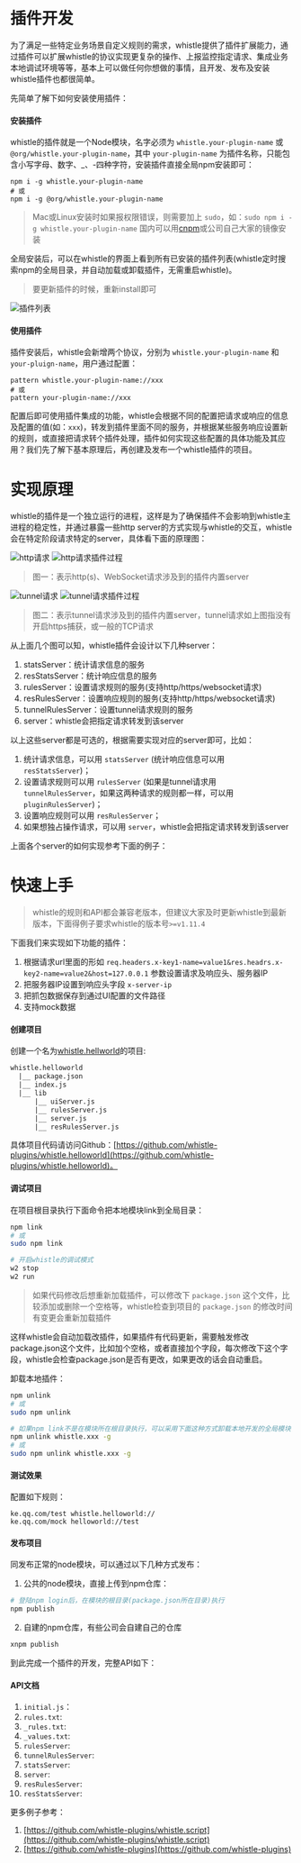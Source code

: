 # 插件开发
为了满足一些特定业务场景自定义规则的需求，whistle提供了插件扩展能力，通过插件可以扩展whistle的协议实现更复杂的操作、上报监控指定请求、集成业务本地调试环境等等，基本上可以做任何你想做的事情，且开发、发布及安装whistle插件也都很简单。


先简单了解下如何安装使用插件：

#### 安装插件
whistle的插件就是一个Node模块，名字必须为 `whistle.your-plugin-name` 或 `@org/whistle.your-plugin-name`，其中 `your-plugin-name` 为插件名称，只能包含小写字母、数字、_、-四种字符，安装插件直接全局npm安装即可：

```
npm i -g whistle.your-plugin-name
# 或
npm i -g @org/whistle.your-plugin-name
```
> Mac或Linux安装时如果报权限错误，则需要加上 `sudo`，如：`sudo npm i -g whistle.your-plugin-name`
> 国内可以用[cnpm](https://github.com/cnpm/cnpm)或公司自己大家的镜像安装

全局安装后，可以在whistle的界面上看到所有已安装的插件列表(whistle定时搜索npm的全局目录，并自动加载或卸载插件，无需重启whistle)。

> 要更新插件的时候，重新install即可

![插件列表](img/plugin-list.png)

#### 使用插件
插件安装后，whistle会新增两个协议，分别为 `whistle.your-plugin-name` 和 `your-pluign-name`，用户通过配置：
```
pattern whistle.your-plugin-name://xxx
# 或
pattern your-plugin-name://xxx
```
配置后即可使用插件集成的功能，whistle会根据不同的配置把请求或响应的信息及配置的值(如：`xxx`)，转发到插件里面不同的服务，并根据某些服务响应设置新的规则，或直接把请求转个插件处理，插件如何实现这些配置的具体功能及其应用？我们先了解下基本原理后，再创建及发布一个whistle插件的项目。

# 实现原理
whistle的插件是一个独立运行的进程，这样是为了确保插件不会影响到whistle主进程的稳定性，并通过暴露一些http server的方式实现与whistle的交互，whistle会在特定阶段请求特定的server，具体看下面的原理图：

![http请求](img/http-request.png)
![http请求插件过程](img/plugin1.png)
> 图一：表示http(s)、WebSocket请求涉及到的插件内置server

![tunnel请求](img/tunnel-request.png)
![tunnel请求插件过程](img/plugin2.png)

> 图二：表示tunnel请求涉及到的插件内置server，tunnel请求如上图指没有开启https捕获，或一般的TCP请求

从上面几个图可以知，whistle插件会设计以下几种server：

1. statsServer：统计请求信息的服务
2. resStatsServer：统计响应信息的服务
3. rulesServer：设置请求规则的服务(支持http/https/websocket请求)
4. resRulesServer：设置响应规则的服务(支持http/https/websocket请求)
5. tunnelRulesServer：设置tunnel请求规则的服务
6. server：whistle会把指定请求转发到该server

以上这些server都是可选的，根据需要实现对应的server即可，比如：

1. 统计请求信息，可以用 `statsServer` (统计响应信息可以用 `resStatsServer`)；
2. 设置请求规则可以用 `rulesServer` (如果是tunnel请求用 `tunnelRulesServer`，如果这两种请求的规则都一样，可以用 `pluginRulesServer`)；
3. 设置响应规则可以用 `resRulesServer`；
4. 如果想独占操作请求，可以用 `server`，whistle会把指定请求转发到该server

上面各个server的如何实现参考下面的例子：

# 快速上手
> whistle的规则和API都会兼容老版本，但建议大家及时更新whistle到最新版本，下面得例子要求whistle的版本号`>=v1.11.4`

下面我们来实现如下功能的插件：

1. 根据请求url里面的形如 `req.headers.x-key1-name=value1&res.headrs.x-key2-name=value2&host=127.0.0.1` 参数设置请求及响应头、服务器IP
2. 把服务器IP设置到响应头字段 `x-server-ip`
3. 把抓包数据保存到通过UI配置的文件路径
4. 支持mock数据

#### 创建项目
创建一个名为[whistle.hellworld](https://github.com/whistle-plugins/whistle.helloworld)的项目:

```txt
whistle.helloworld
  |__ package.json
  |__ index.js
  |__ lib
      |__ uiServer.js
      |__ rulesServer.js
      |__ server.js
      |__ resRulesServer.js
```
具体项目代码请访问Github：[https://github.com/whistle-plugins/whistle.helloworld](https://github.com/whistle-plugins/whistle.helloworld)。


#### 调试项目
在项目根目录执行下面命令把本地模块link到全局目录：

```sh
npm link
# 或
sudo npm link

# 开启whistle的调试模式
w2 stop
w2 run
```

> 如果代码修改后想重新加载插件，可以修改下 `package.json` 这个文件，比较添加或删除一个空格等，whistle检查到项目的 `package.json` 的修改时间有变更会重新加载插件 

这样whistle会自动加载改插件，如果插件有代码更新，需要触发修改package.json这个文件，比如加个空格，或者直接加个字段，每次修改下这个字段，whistle会检查package.json是否有更改，如果更改的话会自动重启。

卸载本地插件：

```sh
npm unlink
# 或
sudo npm unlink

# 如果npm link不是在模块所在根目录执行，可以采用下面这种方式卸载本地开发的全局模块
npm unlink whistle.xxx -g
# 或
sudo npm unlink whistle.xxx -g
```

#### 测试效果
配置如下规则：
```
ke.qq.com/test whistle.helloworld://
ke.qq.com/mock helloworld://test
```
  

#### 发布项目
同发布正常的node模块，可以通过以下几种方式发布：

1. 公共的node模块，直接上传到npm仓库：
  ```sh
  # 登陆npm login后，在模块的根目录(package.json所在目录)执行
  npm publish
  ```
2. 自建的npm仓库，有些公司会自建自己的仓库
  ```sh
  xnpm publish
  ```
到此完成一个插件的开发，完整API如下：
#### API文档
1. `initial.js`：
2. `rules.txt`:
3. `_rules.txt`:
4. `_values.txt`:
5. `rulesServer`:
6. `tunnelRulesServer`:
7. `statsServer`:
8. `server`:
9. `resRulesServer`:
10. `resStatsServer`:


更多例子参考：

1. [https://github.com/whistle-plugins/whistle.script](https://github.com/whistle-plugins/whistle.script)
2. [https://github.com/whistle-plugins](https://github.com/whistle-plugins)
